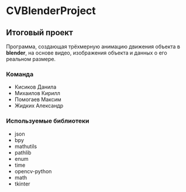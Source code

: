 # CVBlenderProject
## Итоговый проект
Программа, создающая трёхмерную анимацию движения объекта в **blender**, на основе видео, изображения объекта и данных о его реальном размере.
### Команда
- Кисиков Данила
- Михаилов Кирилл
- Помогаев Максим
- Жидких Александр
### Используемые библиотеки
- json
- bpy
- mathutils
- pathlib
- enum
- time
- opencv-python
- math
- tkinter

